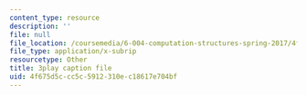 ```yaml
---
content_type: resource
description: ''
file: null
file_location: /coursemedia/6-004-computation-structures-spring-2017/4f675d5ccc5c5912310ec18617e704bf_LiO-HMhxAtY.srt
file_type: application/x-subrip
resourcetype: Other
title: 3play caption file
uid: 4f675d5c-cc5c-5912-310e-c18617e704bf
---
```

